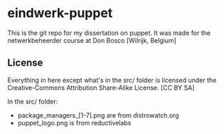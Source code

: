 eindwerk-puppet
===============

This is the git repo for my dissertation on puppet.
It was made for the netwerkbeheerder course at Don Bosco [Wilrijk, Belgium]

License
-------
Everything in here except what's in the src/ folder is licensed under the Creative-Commons Attribution Share-Alike License. [CC BY SA]

In the src/ folder:
- package_managers_[1-7].png are from distrowatch.org
- puppet_logo.png is from reductivelabs
